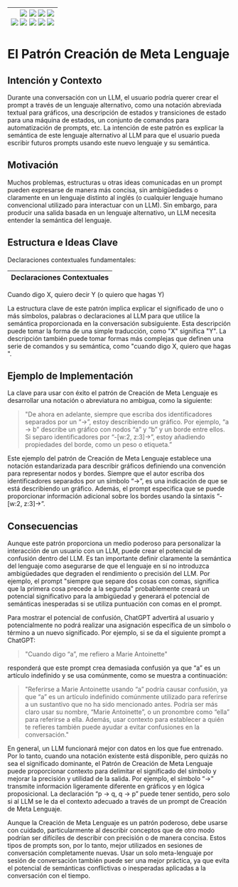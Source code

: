 <div align=right>

|[![](https://img.shields.io/badge/-Inicio-FFF?style=flat&logo=Emlakjet&logoColor=black)](/README.md) [![](https://img.shields.io/badge/-Introducción-FFF?style=flat&logo=abbrobotstudio&logoColor=black)](/documentos/intro.md) [![](https://img.shields.io/badge/-Modelos_de_lenguaje-FFF?style=flat&logo=LiveChat&logoColor=black)](/documentos/LLMs.md) [![](https://img.shields.io/badge/-Panorámica-FFF?style=flat&logo=openstreetmap&logoColor=black)](/documentos/panoramica.md)<br>  [![](https://img.shields.io/badge/-Prompts-FFF?style=flat&logo=Proton&logoColor=black)](/documentos/prompts/README.md) [![](https://img.shields.io/badge/-Ing,_de_prompts-FFF?style=flat&logo=googleearthengine&logoColor=black)](/documentos/ingenieriaDePrompts/README.md) [![](https://img.shields.io/badge/-Patrones-FFF?style=flat&logo=textpattern&logoColor=black)](/documentos/ingenieriaDePrompts/patrones/README.md) [![](https://img.shields.io/badge/8vP-FFF?style=flat&logo=v8&logoColor=black)](/documentos/prompts/mejoresPracticas/8virtudesDelPrompting.md) [![](https://img.shields.io/badge/-Casos_de_uso-FFF?style=flat&logo=gitbook&logoColor=black)](/documentos/casosDeUso/README.md)|
|-:|

</div>

# El Patrón Creación de Meta Lenguaje

## Intención y Contexto

Durante una conversación con un LLM, el usuario podría querer crear el prompt a través de un lenguaje alternativo, como una notación abreviada textual para gráficos, una descripción de estados y transiciones de estado para una máquina de estados, un conjunto de comandos para automatización de prompts, etc. La intención de este patrón es explicar la semántica de este lenguaje alternativo al LLM para que el usuario pueda escribir futuros prompts usando este nuevo lenguaje y su semántica.

## Motivación

Muchos problemas, estructuras u otras ideas comunicadas en un prompt pueden expresarse de manera más concisa, sin ambigüedades o claramente en un lenguaje distinto al inglés (o cualquier lenguaje humano convencional utilizado para interactuar con un LLM). Sin embargo, para producir una salida basada en un lenguaje alternativo, un LLM necesita entender la semántica del lenguaje.

## Estructura e Ideas Clave

Declaraciones contextuales fundamentales:

|Declaraciones Contextuales
|-|
Cuando digo X, quiero decir Y (o quiero que hagas Y)

La estructura clave de este patrón implica explicar el significado de uno o más símbolos, palabras o declaraciones al LLM para que utilice la semántica proporcionada en la conversación subsiguiente. Esta descripción puede tomar la forma de una simple traducción, como "X" significa "Y". La descripción también puede tomar formas más complejas que definen una serie de comandos y su semántica, como "cuando digo X, quiero que hagas ".

## Ejemplo de Implementación

La clave para usar con éxito el patrón de Creación de Meta Lenguaje es desarrollar una notación o abreviatura no ambigua, como la siguiente:

> "De ahora en adelante, siempre que escriba dos identificadores separados por un “→”, estoy describiendo un gráfico. Por ejemplo, “a → b” describe un gráfico con nodos “a” y “b” y un borde entre ellos. Si separo identificadores por “-[w:2, z:3]→”, estoy añadiendo propiedades del borde, como un peso o etiqueta.”

Este ejemplo del patrón de Creación de Meta Lenguaje establece una notación estandarizada para describir gráficos definiendo una convención para representar nodos y bordes. Siempre que el autor escriba dos identificadores separados por un símbolo “→”, es una indicación de que se está describiendo un gráfico. Además, el prompt especifica que se puede proporcionar información adicional sobre los bordes usando la sintaxis “-[w:2, z:3]→”.

## Consecuencias

Aunque este patrón proporciona un medio poderoso para personalizar la interacción de un usuario con un LLM, puede crear el potencial de confusión dentro del LLM. Es tan importante definir claramente la semántica del lenguaje como asegurarse de que el lenguaje en sí no introduzca ambigüedades que degraden el rendimiento o precisión del LLM. Por ejemplo, el prompt "siempre que separe dos cosas con comas, significa que la primera cosa precede a la segunda" probablemente creará un potencial significativo para la ambigüedad y generará el potencial de semánticas inesperadas si se utiliza puntuación con comas en el prompt.

Para mostrar el potencial de confusión, ChatGPT advertirá al usuario y potencialmente no podrá realizar una asignación específica de un símbolo o término a un nuevo significado. Por ejemplo, si se da el siguiente prompt a ChatGPT: 

> "Cuando digo “a”, me refiero a Marie Antoinette"

responderá que este prompt crea demasiada confusión ya que “a” es un artículo indefinido y se usa comúnmente, como se muestra a continuación:

> "Referirse a Marie Antoinette usando “a” podría causar confusión, ya que “a” es un artículo indefinido comúnmente utilizado para referirse a un sustantivo que no ha sido mencionado antes. Podría ser más claro usar su nombre, “Marie Antoinette”, o un pronombre como “ella” para referirse a ella. Además, usar contexto para establecer a quién te refieres también puede ayudar a evitar confusiones en la conversación."

En general, un LLM funcionará mejor con datos en los que fue entrenado. Por lo tanto, cuando una notación existente está disponible, pero quizás no sea el significado dominante, el Patrón de Creación de Meta Lenguaje puede proporcionar contexto para delimitar el significado del símbolo y mejorar la precisión y utilidad de la salida. Por ejemplo, el símbolo “→” transmite información ligeramente diferente en gráficos y en lógica proposicional. La declaración “p → q, q → p” puede tener sentido, pero solo si al LLM se le da el contexto adecuado a través de un prompt de Creación de Meta Lenguaje.

Aunque la Creación de Meta Lenguaje es un patrón poderoso, debe usarse con cuidado, particularmente al describir conceptos que de otro modo podrían ser difíciles de describir con precisión o de manera concisa. Estos tipos de prompts son, por lo tanto, mejor utilizados en sesiones de conversación completamente nuevas. Usar un solo meta-lenguaje por sesión de conversación también puede ser una mejor práctica, ya que evita el potencial de semánticas conflictivas o inesperadas aplicadas a la conversación con el tiempo.